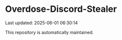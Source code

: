 # Overdose-Discord-Stealer

Last updated: 2025-06-01 06:30:14

This repository is automatically maintained.
